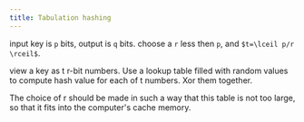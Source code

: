 ```yaml
---
title: Tabulation hashing
---
```


input key is `p` bits, output is `q` bits.
choose a `r` less then `p`, and `$t=\lceil p/r \rceil$`.

view a key as t r-bit numbers. Use a lookup table filled with random values
to compute hash value for each of t numbers. Xor them together.

The choice of r should be made in such a way that this table is not too large,
so that it fits into the computer's cache memory.
